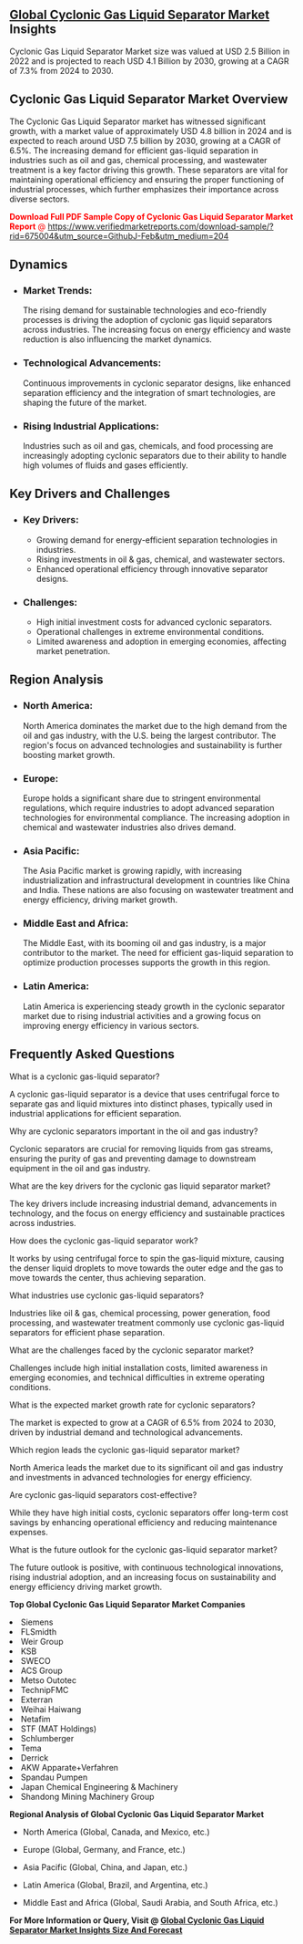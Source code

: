 <h2><a href="https://www.verifiedmarketreports.com/download-sample/?rid=675004&amp;utm_source=GithubJ&amp;utm_medium=204" target="_blank">Global Cyclonic Gas Liquid Separator Market</a> Insights</h2><p>Cyclonic Gas Liquid Separator Market size was valued at USD 2.5 Billion in 2022 and is projected to reach USD 4.1 Billion by 2030, growing at a CAGR of 7.3% from 2024 to 2030.</p><p><h2>Cyclonic Gas Liquid Separator Market Overview</h2> <p>The Cyclonic Gas Liquid Separator market has witnessed significant growth, with a market value of approximately USD 4.8 billion in 2024 and is expected to reach around USD 7.5 billion by 2030, growing at a CAGR of 6.5%. The increasing demand for efficient gas-liquid separation in industries such as oil and gas, chemical processing, and wastewater treatment is a key factor driving this growth. These separators are vital for maintaining operational efficiency and ensuring the proper functioning of industrial processes, which further emphasizes their importance across diverse sectors.</p> <p><p><span class=""><span style="color: #ff0000;"><strong>Download Full PDF Sample Copy of Cyclonic Gas Liquid Separator Market Report</strong> @ </span><a href="https://www.verifiedmarketreports.com/download-sample/?rid=675004&amp;utm_source=GithubJ-Feb&amp;utm_medium=204" target="_blank">https://www.verifiedmarketreports.com/download-sample/?rid=675004&amp;utm_source=GithubJ-Feb&amp;utm_medium=204</a></span></p></p> <h2>Dynamics</h2> <ul> <li><h3>Market Trends:</h3> The rising demand for sustainable technologies and eco-friendly processes is driving the adoption of cyclonic gas liquid separators across industries. The increasing focus on energy efficiency and waste reduction is also influencing the market dynamics.</li> <li><h3>Technological Advancements:</h3> Continuous improvements in cyclonic separator designs, like enhanced separation efficiency and the integration of smart technologies, are shaping the future of the market.</li> <li><h3>Rising Industrial Applications:</h3> Industries such as oil and gas, chemicals, and food processing are increasingly adopting cyclonic separators due to their ability to handle high volumes of fluids and gases efficiently.</li> </ul> <h2>Key Drivers and Challenges</h2> <ul> <li><h3>Key Drivers:</h3> <ul> <li>Growing demand for energy-efficient separation technologies in industries.</li> <li>Rising investments in oil & gas, chemical, and wastewater sectors.</li> <li>Enhanced operational efficiency through innovative separator designs.</li> </ul> </li> <li><h3>Challenges:</h3> <ul> <li>High initial investment costs for advanced cyclonic separators.</li> <li>Operational challenges in extreme environmental conditions.</li> <li>Limited awareness and adoption in emerging economies, affecting market penetration.</li> </ul> </li> </ul> <h2>Region Analysis</h2> <ul> <li><h3>North America:</h3> North America dominates the market due to the high demand from the oil and gas industry, with the U.S. being the largest contributor. The region's focus on advanced technologies and sustainability is further boosting market growth.</li> <li><h3>Europe:</h3> Europe holds a significant share due to stringent environmental regulations, which require industries to adopt advanced separation technologies for environmental compliance. The increasing adoption in chemical and wastewater industries also drives demand.</li> <li><h3>Asia Pacific:</h3> The Asia Pacific market is growing rapidly, with increasing industrialization and infrastructural development in countries like China and India. These nations are also focusing on wastewater treatment and energy efficiency, driving market growth.</li> <li><h3>Middle East and Africa:</h3> The Middle East, with its booming oil and gas industry, is a major contributor to the market. The need for efficient gas-liquid separation to optimize production processes supports the growth in this region.</li> <li><h3>Latin America:</h3> Latin America is experiencing steady growth in the cyclonic separator market due to rising industrial activities and a growing focus on improving energy efficiency in various sectors.</li> </ul> <h2>Frequently Asked Questions</h2> <p>What is a cyclonic gas-liquid separator?</p> <p>A cyclonic gas-liquid separator is a device that uses centrifugal force to separate gas and liquid mixtures into distinct phases, typically used in industrial applications for efficient separation.</p> <p>Why are cyclonic separators important in the oil and gas industry?</p> <p>Cyclonic separators are crucial for removing liquids from gas streams, ensuring the purity of gas and preventing damage to downstream equipment in the oil and gas industry.</p> <p>What are the key drivers for the cyclonic gas liquid separator market?</p> <p>The key drivers include increasing industrial demand, advancements in technology, and the focus on energy efficiency and sustainable practices across industries.</p> <p>How does the cyclonic gas-liquid separator work?</p> <p>It works by using centrifugal force to spin the gas-liquid mixture, causing the denser liquid droplets to move towards the outer edge and the gas to move towards the center, thus achieving separation.</p> <p>What industries use cyclonic gas-liquid separators?</p> <p>Industries like oil & gas, chemical processing, power generation, food processing, and wastewater treatment commonly use cyclonic gas-liquid separators for efficient phase separation.</p> <p>What are the challenges faced by the cyclonic separator market?</p> <p>Challenges include high initial installation costs, limited awareness in emerging economies, and technical difficulties in extreme operating conditions.</p> <p>What is the expected market growth rate for cyclonic separators?</p> <p>The market is expected to grow at a CAGR of 6.5% from 2024 to 2030, driven by industrial demand and technological advancements.</p> <p>Which region leads the cyclonic gas-liquid separator market?</p> <p>North America leads the market due to its significant oil and gas industry and investments in advanced technologies for energy efficiency.</p> <p>Are cyclonic gas-liquid separators cost-effective?</p> <p>While they have high initial costs, cyclonic separators offer long-term cost savings by enhancing operational efficiency and reducing maintenance expenses.</p> <p>What is the future outlook for the cyclonic gas-liquid separator market?</p> <p>The future outlook is positive, with continuous technological innovations, rising industrial adoption, and an increasing focus on sustainability and energy efficiency driving market growth.</p> </p><p><strong>Top Global Cyclonic Gas Liquid Separator Market Companies</strong></p><div data-test-id=""><p><li>Siemens</li><li> FLSmidth</li><li> Weir Group</li><li> KSB</li><li> SWECO</li><li> ACS Group</li><li> Metso Outotec</li><li> TechnipFMC</li><li> Exterran</li><li> Weihai Haiwang</li><li> Netafim</li><li> STF (MAT Holdings)</li><li> Schlumberger</li><li> Tema</li><li> Derrick</li><li> AKW Apparate+Verfahren</li><li> Spandau Pumpen</li><li> Japan Chemical Engineering & Machinery</li><li> Shandong Mining Machinery Group</li></p><div><strong>Regional Analysis of&nbsp;Global Cyclonic Gas Liquid Separator Market</strong></div><ul><li dir="ltr"><p dir="ltr">North America&nbsp;(Global, Canada, and Mexico, etc.)</p></li><li dir="ltr"><p dir="ltr">Europe (Global, Germany, and France, etc.)</p></li><li dir="ltr"><p dir="ltr">Asia Pacific&nbsp;(Global, China, and Japan, etc.)</p></li><li dir="ltr"><p dir="ltr">Latin America&nbsp;(Global, Brazil, and Argentina, etc.)</p></li><li dir="ltr">Middle East and Africa&nbsp;(Global, Saudi Arabia, and South Africa, etc.)</li></ul><p><strong>For More Information or Query, Visit @&nbsp;</strong><strong><a href="https://www.verifiedmarketreports.com/product/cyclonic-gas-liquid-separator-market/?utm_source=GithubJ&amp;utm_medium=204" target="_blank">Global Cyclonic Gas Liquid Separator Market Insights Size And Forecast</a></strong></p></div>

